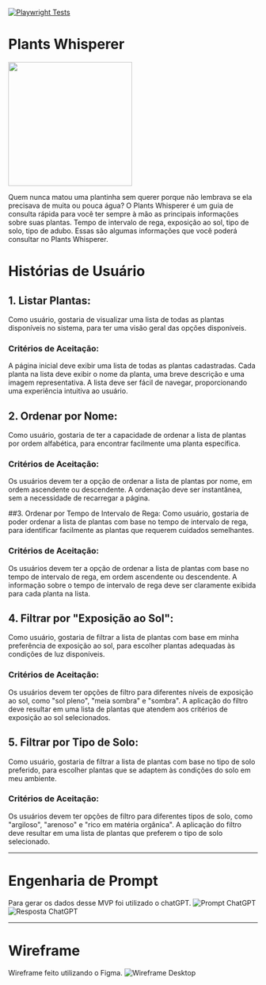 [![Playwright Tests](https://github.com/myakiju/dataverse/actions/workflows/playwright.yml/badge.svg)](https://github.com/myakiju/dataverse/actions/workflows/playwright.yml)

# Plants Whisperer

<picture>
  <source media="(prefers-color-scheme: dark)" srcset="https://github.com/myakiju/dataverse/assets/5480273/f49aa08e-c6e7-4cf5-941a-2dd667ffe3ad">
  <source media="(prefers-color-scheme: light)" srcset="https://github.com/myakiju/dataverse/assets/5480273/f49aa08e-c6e7-4cf5-941a-2dd667ffe3ad">
  <img src="https://github.com/myakiju/dataverse/assets/5480273/f49aa08e-c6e7-4cf5-941a-2dd667ffe3ad" width="250px">
</picture>

Quem nunca matou uma plantinha sem querer porque não lembrava se ela precisava de muita ou pouca água? O Plants Whisperer é um guia de consulta rápida para você ter sempre à mão as principais informações sobre suas plantas. Tempo de intervalo de rega, exposição ao sol, tipo de solo, tipo de adubo. Essas são algumas informações que você poderá consultar no Plants Whisperer.

# Histórias de Usuário

## 1. Listar Plantas:

Como usuário, gostaria de visualizar uma lista de todas as plantas disponíveis no sistema, para ter uma visão geral das opções disponíveis.

### Critérios de Aceitação:

A página inicial deve exibir uma lista de todas as plantas cadastradas.
Cada planta na lista deve exibir o nome da planta, uma breve descrição e uma imagem representativa.
A lista deve ser fácil de navegar, proporcionando uma experiência intuitiva ao usuário.

## 2. Ordenar por Nome:

Como usuário, gostaria de ter a capacidade de ordenar a lista de plantas por ordem alfabética, para encontrar facilmente uma planta específica.

### Critérios de Aceitação:

Os usuários devem ter a opção de ordenar a lista de plantas por nome, em ordem ascendente ou descendente.
A ordenação deve ser instantânea, sem a necessidade de recarregar a página.

##3. Ordenar por Tempo de Intervalo de Rega:
Como usuário, gostaria de poder ordenar a lista de plantas com base no tempo de intervalo de rega, para identificar facilmente as plantas que requerem cuidados semelhantes.

### Critérios de Aceitação:

Os usuários devem ter a opção de ordenar a lista de plantas com base no tempo de intervalo de rega, em ordem ascendente ou descendente.
A informação sobre o tempo de intervalo de rega deve ser claramente exibida para cada planta na lista.

## 4. Filtrar por "Exposição ao Sol":

Como usuário, gostaria de filtrar a lista de plantas com base em minha preferência de exposição ao sol, para escolher plantas adequadas às condições de luz disponíveis.

### Critérios de Aceitação:

Os usuários devem ter opções de filtro para diferentes níveis de exposição ao sol, como "sol pleno", "meia sombra" e "sombra".
A aplicação do filtro deve resultar em uma lista de plantas que atendem aos critérios de exposição ao sol selecionados.

## 5. Filtrar por Tipo de Solo:

Como usuário, gostaria de filtrar a lista de plantas com base no tipo de solo preferido, para escolher plantas que se adaptem às condições do solo em meu ambiente.

### Critérios de Aceitação:

Os usuários devem ter opções de filtro para diferentes tipos de solo, como "argiloso", "arenoso" e "rico em matéria orgânica".
A aplicação do filtro deve resultar em uma lista de plantas que preferem o tipo de solo selecionado.

---

# Engenharia de Prompt

Para gerar os dados desse MVP foi utilizado o chatGPT.
![Prompt ChatGPT](https://github.com/myakiju/dataverse/assets/5480273/9a98b1ee-2853-44c4-a406-9b2489039baa)
![Resposta ChatGPT](https://github.com/myakiju/dataverse/assets/5480273/a85cb58e-085f-4eb5-9ac5-1b1ed9944721)

---

# Wireframe

Wireframe feito utilizando o Figma.
![Wireframe Desktop](https://github.com/myakiju/dataverse/assets/5480273/d36a7544-87a1-42dd-bbe7-228302e25b3e)
